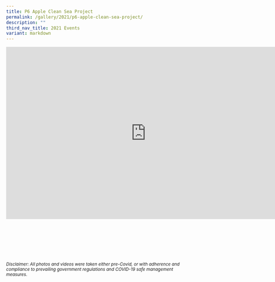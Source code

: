 ```yaml
---
title: P6 Apple Clean Sea Project
permalink: /gallery/2021/p6-apple-clean-sea-project/
description: ""
third_nav_title: 2021 Events
variant: markdown
---
```

<iframe allowfullscreen="true" height="469" width="760" frameborder="0" src="https://docs.google.com/presentation/d/e/2PACX-1vTZ8PQ-IsQMDRMIWb9ZsPUXO_OFGkM7fD517yvh2TxDEcyl8a_gpQVVzKTEV1BJQ1jLBBYYLXDnwQ4h/embed?start=true&amp;loop=true&amp;delayms=3000"></iframe>

<br><br><br><br><br><br>
<sup>_Disclaimer: All photos and videos were taken either pre-Covid, or with adherence and compliance to prevailing government regulations and COVID-19 safe management measures._</sup>